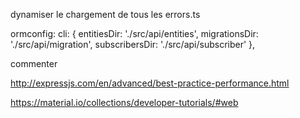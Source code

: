 dynamiser le chargement de tous les errors.ts

ormconfig: cli: { entitiesDir: './src/api/entities', migrationsDir: './src/api/migration', subscribersDir: './src/api/subscriber' },

commenter 

http://expressjs.com/en/advanced/best-practice-performance.html

https://material.io/collections/developer-tutorials/#web
  